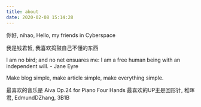 ```yaml
---
title: about
date: 2020-02-08 15:14:28
---
```


你好, nihao, Hello, my friends in Cyberspace

我是钱君哲, 我喜欢捣鼓自己不懂的东西

I am no bird; and no net ensuares me: I am a free human being with an independent will. - Jane Eyre

Make blog simple, make article simple, make everything simple.

最喜欢的音乐是 Aiva Op.24 for Piano Four Hands
最喜欢的UP主是回形针, 稚晖君, EdmundDZhang, 3B1B